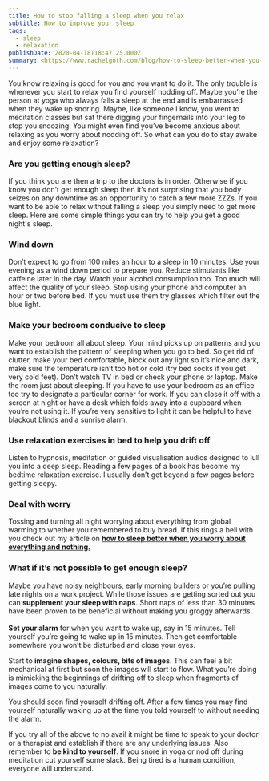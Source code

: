 ```yaml
---
title: How to stop falling a sleep when you relax
subtitle: How to improve your sleep
tags:
  - sleep
  - relaxation
publishDate: 2020-04-18T18:47:25.000Z
summary: <https://www.rachelgoth.com/blog/how-to-sleep-better-when-you-worry-about-everything-and-nothing/>
---
```

You know relaxing is good for you and you want to do it. The only trouble is whenever you start to relax you find yourself nodding off. Maybe you’re the person at yoga who always falls a sleep at the end and is embarrassed when they wake up snoring. Maybe, like someone I know, you went to meditation classes but sat there digging your fingernails into your leg to stop you snoozing. You might even find you’ve become anxious about relaxing as you worry about nodding off. So what can you do to stay awake and enjoy some relaxation?

### Are you getting enough sleep?

If you think you are then a trip to the doctors is in order. Otherwise if you know you don’t get enough sleep then it’s not surprising that you body seizes on any downtime as an opportunity to catch a few more ZZZs. If you want to be able to relax without falling a sleep you simply need to get more sleep. Here are some simple things you can try to help you get a good night's sleep.

### Wind down

Don’t expect to go from 100 miles an hour to a sleep in 10 minutes. Use your evening as a wind down period to prepare you. Reduce stimulants like caffeine later in the day. Watch your alcohol consumption too. Too much will affect the quality of your sleep. Stop using your phone and computer an hour or two before bed. If you must use them try glasses which filter out the blue light.

### Make your bedroom conducive to sleep

Make your bedroom all about sleep. Your mind picks up on patterns and you want to establish the pattern of sleeping when you go to bed. So get rid of clutter, make your bed comfortable, block out any light so it’s nice and dark, make sure the temperature isn’t too hot or cold (try bed socks if you get very cold feet). Don’t watch TV in bed or check your phone or laptop. Make the room just about sleeping. If you have to use your bedroom as an office too try to designate a particular corner for work. If you can close it off with a screen at night or have a desk which folds away into a cupboard when you’re not using it. If you’re very sensitive to light it can be helpful to have blackout blinds and a sunrise alarm.

### Use relaxation exercises in bed to help you drift off

Listen to hypnosis, meditation or guided visualisation audios designed to lull you into a deep sleep. Reading a few pages of a book has become my bedtime relaxation exercise. I usually don’t get beyond a few pages before getting sleepy.

### Deal with worry

Tossing and turning all night worrying about everything from global warming to whether you remembered to buy bread. If this rings a bell with you check out my article on **[how to sleep better when you worry about everything and nothing.](/blog/how-to-sleep-better-when-you-worry-about-everything-and-nothing/)**

### What if it’s not possible to get enough sleep?

Maybe you have noisy neighbours, early morning builders or you’re pulling late nights on a work project. While those issues are getting sorted out you can **supplement your sleep with naps**. Short naps of less than 30 minutes have been proven to be beneficial without making you groggy afterwards. \
\
**Set your alarm** for when you want to wake up, say in 15 minutes. Tell yourself you’re going to wake up in 15 minutes. Then get comfortable somewhere you won’t be disturbed and close your eyes. 

Start to **imagine shapes, colours, bits of images**. This can feel a bit mechanical at first but soon the images will start to flow. What you’re doing is mimicking the beginnings of drifting off to sleep when fragments of images come to you naturally. 

You should soon find yourself drifting off. After a few times you may find yourself naturally waking up at the time you told yourself to without needing the alarm.

If you try all of the above to no avail it might be time to speak to your doctor or a therapist and establish if there are any underlying issues. Also remember to **be kind to yourself**. If you snore in yoga or nod off during meditation cut yourself some slack. Being tired is a human condition, everyone will understand.